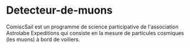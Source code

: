 # Detecteur-de-muons
ComiscSail est un programme de science participative de l'association Astrolabe Expeditions qui consiste en la mesure de particules cosmiques (les muons) à bord de voiliers.
